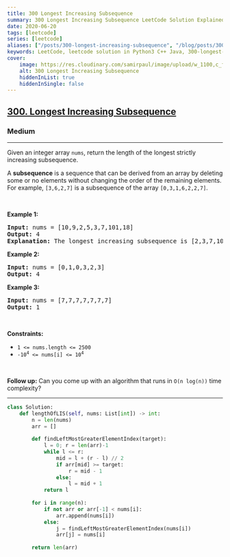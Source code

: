```yaml
---
title: 300 Longest Increasing Subsequence
summary: 300 Longest Increasing Subsequence LeetCode Solution Explained
date: 2020-06-20
tags: [leetcode]
series: [leetcode]
aliases: ["/posts/300-longest-increasing-subsequence", "/blog/posts/300-longest-increasing-subsequence", "/300-longest-increasing-subsequence"]
keywords: LeetCode, leetcode solution in Python3 C++ Java, 300-longest-increasing-subsequence solution
cover:
    image: https://res.cloudinary.com/samirpaul/image/upload/w_1100,c_fit,co_rgb:FFFFFF,l_text:Arial_70_bold:300 Longest Increasing Subsequence/problem-solving.webp
    alt: 300 Longest Increasing Subsequence
    hiddenInList: true
    hiddenInSingle: false
---
```



<h2><a href="https://leetcode.com/problems/longest-increasing-subsequence/">300. Longest Increasing Subsequence</a></h2><h3>Medium</h3><hr><div><p>Given an integer array <code>nums</code>, return the length of the longest strictly increasing subsequence.</p>

<p>A <strong>subsequence</strong> is a sequence that can be derived from an array by deleting some or no elements without changing the order of the remaining elements. For example, <code>[3,6,2,7]</code> is a subsequence of the array <code>[0,3,1,6,2,2,7]</code>.</p>

<p>&nbsp;</p>
<p><strong>Example 1:</strong></p>

<pre><strong>Input:</strong> nums = [10,9,2,5,3,7,101,18]
<strong>Output:</strong> 4
<strong>Explanation:</strong> The longest increasing subsequence is [2,3,7,101], therefore the length is 4.
</pre>

<p><strong>Example 2:</strong></p>

<pre><strong>Input:</strong> nums = [0,1,0,3,2,3]
<strong>Output:</strong> 4
</pre>

<p><strong>Example 3:</strong></p>

<pre><strong>Input:</strong> nums = [7,7,7,7,7,7,7]
<strong>Output:</strong> 1
</pre>

<p>&nbsp;</p>
<p><strong>Constraints:</strong></p>

<ul>
	<li><code>1 &lt;= nums.length &lt;= 2500</code></li>
	<li><code>-10<sup>4</sup> &lt;= nums[i] &lt;= 10<sup>4</sup></code></li>
</ul>

<p>&nbsp;</p>
<p><b>Follow up:</b>&nbsp;Can you come up with an algorithm that runs in&nbsp;<code>O(n log(n))</code> time complexity?</p>
</div>

---




```python
class Solution:
    def lengthOfLIS(self, nums: List[int]) -> int:
        n = len(nums)
        arr = []
        
        def findLeftMostGreaterElementIndex(target):
            l = 0; r = len(arr)-1
            while l <= r:
                mid = l + (r - l) // 2
                if arr[mid] >= target:
                    r = mid - 1
                else:
                    l = mid + 1
            return l
        
        for i in range(n):
            if not arr or arr[-1] < nums[i]:
                arr.append(nums[i])
            else:
                j = findLeftMostGreaterElementIndex(nums[i])
                arr[j] = nums[i]
        
        return len(arr)
```
